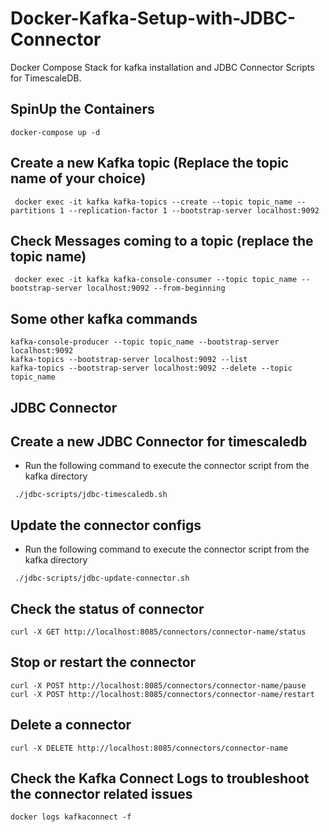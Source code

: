 # Docker-Kafka-Setup-with-JDBC-Connector
Docker Compose Stack for kafka installation and JDBC Connector Scripts for TimescaleDB.

## SpinUp the Containers

```
docker-compose up -d
```

## Create a new Kafka topic (Replace the topic name of your choice)
```
 docker exec -it kafka kafka-topics --create --topic topic_name --partitions 1 --replication-factor 1 --bootstrap-server localhost:9092
```

## Check Messages coming to a topic (replace the topic name)
```
 docker exec -it kafka kafka-console-consumer --topic topic_name --bootstrap-server localhost:9092 --from-beginning
```

## Some other kafka commands
```
kafka-console-producer --topic topic_name --bootstrap-server localhost:9092
kafka-topics --bootstrap-server localhost:9092 --list
kafka-topics --bootstrap-server localhost:9092 --delete --topic topic_name
```

## JDBC Connector

## Create a new JDBC Connector for timescaledb
- Run the following command to execute the connector script from the kafka directory
```
 ./jdbc-scripts/jdbc-timescaledb.sh
```

## Update the connector configs
- Run the following command to execute the connector script from the kafka directory
```
 ./jdbc-scripts/jdbc-update-connector.sh
```

## Check the status of connector
```
curl -X GET http://localhost:8085/connectors/connector-name/status
```
## Stop or restart the connector
```
curl -X POST http://localhost:8085/connectors/connector-name/pause
curl -X POST http://localhost:8085/connectors/connector-name/restart
```
## Delete a connector
```
curl -X DELETE http://localhost:8085/connectors/connector-name
```

## Check the Kafka Connect Logs to troubleshoot the connector related issues
```
docker logs kafkaconnect -f
```





